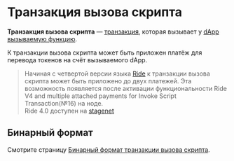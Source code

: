 # Транзакция вызова скрипта

**Транзакция вызова скрипта** — [транзакция](/ru/blockchain/transaction), которая вызывает у [dApp](/ru/blockchain/account/dapp) [вызываемую функцию](/ru/ride/functions/callable-function).

К транзакции вызова скрипта может быть приложен платёж для перевода токенов на счёт вызываемого dApp.

> Начиная с четвертой версии языка [Ride](/ru/ride) к транзакции вызова скрипта может быть приложено до двух платежей. Эта возможность появляется после активации функциональности Ride V4 and multiple attached payments for Invoke Script Transaction(№16) на ноде.<br>Ride 4.0 доступен на [stagenet](/ru/blockchain/blockchain-network/stage-network)

## Бинарный формат

Смотрите страницу [Бинарный формат транзакции вызова скрипта](/ru/blockchain/binary-format/transaction-binary-format/invoke-script-transaction-binary-format).
